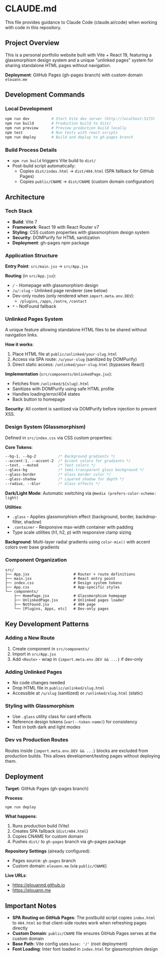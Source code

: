 # CLAUDE.md

This file provides guidance to Claude Code (claude.ai/code) when working with code in this repository.

## Project Overview

This is a personal portfolio website built with Vite + React 19, featuring a glassmorphism design system and a unique "unlinked pages" system for sharing standalone HTML pages without navigation.

**Deployment**: GitHub Pages (gh-pages branch) with custom domain `elouann.me`

## Development Commands

### Local Development
```bash
npm run dev          # Start Vite dev server (http://localhost:5173)
npm run build        # Production build to dist/
npm run preview      # Preview production build locally
npm test             # Run tests with react-scripts
npm run deploy       # Build and deploy to gh-pages branch
```

### Build Process Details
- `npm run build` triggers Vite build to `dist/`
- Post-build script automatically:
  - Copies `dist/index.html` → `dist/404.html` (SPA fallback for GitHub Pages)
  - Copies `public/CNAME` → `dist/CNAME` (custom domain configuration)

## Architecture

### Tech Stack
- **Build**: Vite 7
- **Framework**: React 19 with React Router v7
- **Styling**: CSS custom properties with glassmorphism design system
- **Security**: DOMPurify for HTML sanitization
- **Deployment**: gh-pages npm package

### Application Structure

**Entry Point**: `src/main.jsx` → `src/App.jsx`

**Routing** (in `src/App.jsx`):
- `/` - Homepage with glassmorphism design
- `/u/:slug` - Unlinked page renderer (see below)
- Dev-only routes (only rendered when `import.meta.env.DEV`):
  - `/plugins`, `/apps`, `/autre`, `/contact`
- `*` - NotFound fallback

### Unlinked Pages System

A unique feature allowing standalone HTML files to be shared without navigation links.

**How it works**:
1. Place HTML file at `public/unlinked/your-slug.html`
2. Access via SPA route: `/u/your-slug` (sanitized by DOMPurify)
3. Direct static access: `/unlinked/your-slug.html` (bypasses React)

**Implementation** (`src/components/UnlinkedPage.jsx`):
- Fetches from `/unlinked/${slug}.html`
- Sanitizes with DOMPurify using safe HTML profile
- Handles loading/error/404 states
- Back button to homepage

**Security**: All content is sanitized via DOMPurify before injection to prevent XSS.

### Design System (Glassmorphism)

Defined in `src/index.css` via CSS custom properties:

**Core Tokens**:
```css
--bg-1, --bg-2          /* Background gradients */
--accent-1, --accent-2  /* Accent colors for gradients */
--text, --muted         /* Text colors */
--glass-bg              /* Semi-transparent glass background */
--glass-border          /* Glass border color */
--glass-shadow          /* Layered shadow for depth */
--radius, --blur        /* Glass effects */
```

**Dark/Light Mode**: Automatic switching via `@media (prefers-color-scheme: light)`

**Utilities**:
- `.glass` - Applies glassmorphism effect (background, border, backdrop-filter, shadow)
- `.container` - Responsive max-width container with padding
- Type scale utilities (h1, h2, p) with responsive clamp sizing

**Background**: Multi-layer radial gradients using `color-mix()` with accent colors over base gradients

### Component Organization

```
src/
├── App.jsx                    # Router + route definitions
├── main.jsx                   # React entry point
├── index.css                  # Design system tokens
├── App.css                    # App-specific styles
└── components/
    ├── HomePage.jsx           # Glassmorphism homepage
    ├── UnlinkedPage.jsx       # Unlinked pages loader
    ├── NotFound.jsx           # 404 page
    └── [Plugins, Apps, etc]   # Dev-only pages
```

## Key Development Patterns

### Adding a New Route
1. Create component in `src/components/`
2. Import in `src/App.jsx`
3. Add `<Route>` - wrap in `{import.meta.env.DEV && ...}` if dev-only

### Adding Unlinked Pages
- No code changes needed
- Drop HTML file in `public/unlinked/slug.html`
- Accessible at `/u/slug` (sanitized) or `/unlinked/slug.html` (static)

### Styling with Glassmorphism
- Use `.glass` utility class for card effects
- Reference design tokens (`var(--token-name)`) for consistency
- Test in both dark and light modes

### Dev vs Production Routes
Routes inside `{import.meta.env.DEV && ...}` blocks are excluded from production builds. This allows development/testing pages without deploying them.

## Deployment

**Target**: GitHub Pages (gh-pages branch)

**Process**:
```bash
npm run deploy
```

**What happens**:
1. Runs production build (Vite)
2. Creates SPA fallback (`dist/404.html`)
3. Copies CNAME for custom domain
4. Pushes `dist/` to `gh-pages` branch via gh-pages package

**Repository Settings** (already configured):
- Pages source: `gh-pages` branch
- Custom domain: `elouann.me` (via `public/CNAME`)

**Live URLs**:
- https://elouannd.github.io
- https://elouann.me

## Important Notes

- **SPA Routing on GitHub Pages**: The postbuild script copies `index.html` to `404.html` so that client-side routes work when refreshing pages directly
- **Custom Domain**: `public/CNAME` file ensures GitHub Pages serves at the custom domain
- **Base Path**: Vite config uses `base: '/'` (root deployment)
- **Font Loading**: Inter font loaded in `index.html` for glassmorphism design
